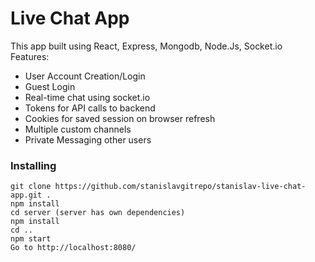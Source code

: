 # Live Chat App

This app built using React, Express, Mongodb, Node.Js, Socket.io  <br/>
Features:
  - User Account Creation/Login
  - Guest Login
  - Real-time chat using socket.io
  - Tokens for API calls to backend
  - Cookies for saved session on browser refresh
  - Multiple custom channels
  - Private Messaging other users <br/>


### Installing
```
git clone https://github.com/stanislavgitrepo/stanislav-live-chat-app.git .
npm install
cd server (server has own dependencies)
npm install
cd ..
npm start
Go to http://localhost:8080/
```
